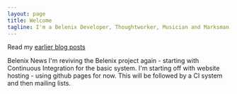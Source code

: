 ```yaml
---
layout: page
title: Welcome
tagline: I'm a Belenix Developer, Thoughtworker, Musician and Marksman, with an interest in OpenStack, Illumos and Continuous Delivery
---
```


Read my [earlier blog posts](http://dynamicproxy.livejournal.com)

Belenix News
I'm reviving the Belenix project again - starting with Continuous Integration for the basic system.
I'm starting off with website hosting - using github pages for now. This will be followed by a CI system and then mailing lists.

